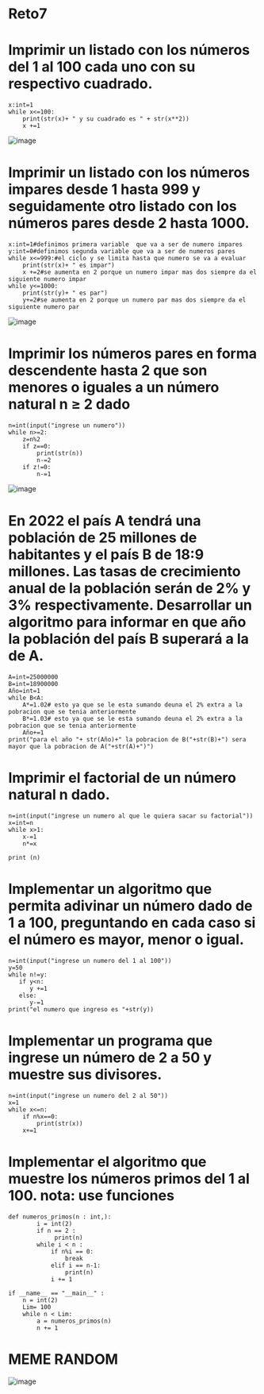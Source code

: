 # Reto7
# Imprimir un listado con los números del 1 al 100 cada uno con su respectivo cuadrado.

    x:int=1
    while x<=100:
        print(str(x)+ " y su cuadrado es " + str(x**2))
        x +=1
![image](https://user-images.githubusercontent.com/124606636/228108014-addd4120-f030-41c7-b332-74276c79bdfe.png)


# Imprimir un listado con los números impares desde 1 hasta 999 y seguidamente otro listado con los números pares desde 2 hasta 1000.

    x:int=1#definimos primera variable  que va a ser de numero impares
    y:int=0#definimos segunda variable que va a ser de numeros pares
    while x<=999:#el ciclo y se limita hasta que numero se va a evaluar
        print(str(x)+ " es impar")
        x +=2#se aumenta en 2 porque un numero impar mas dos siempre da el siguiente numero impar
    while y<=1000:
        print(str(y)+ " es par")
        y+=2#se aumenta en 2 porque un numero par mas dos siempre da el siguiente numero par
![image](https://user-images.githubusercontent.com/124606636/228108052-f6e845bf-2337-4b98-93fb-933f7127a2e4.png)

        
# Imprimir los números pares en forma descendente hasta 2 que son menores o iguales a un número natural n ≥ 2 dado

    n=int(input("ingrese un numero"))
    while n>=2: 
        z=n%2
        if z==0:
            print(str(n))
            n-=2
        if z!=0:
            n-=1
![image](https://user-images.githubusercontent.com/124606636/228108174-3c57ea5e-7b1d-4017-961d-0b33d7ebb518.png)

            
# En 2022 el país A tendrá una población de 25 millones de habitantes y el país B de 18:9 millones. Las tasas de crecimiento anual de la población serán de 2% y 3% respectivamente. Desarrollar un algoritmo para informar en que año la población del país B superará a la de A.

    A=int=25000000
    B=int=18900000
    Año=int=1
    while B<A:
        A*=1.02# esto ya que se le esta sumando deuna el 2% extra a la pobracion que se tenia anteriormente
        B*=1.03# esto ya que se le esta sumando deuna el 2% extra a la pobracion que se tenia anteriormente
        Año+=1
    print("para el año "+ str(Año)+" la pobracion de B("+str(B)+") sera mayor que la pobracion de A("+str(A)+")")
    
# Imprimir el factorial de un número natural n dado.

    n=int(input("ingrese un numero al que le quiera sacar su factorial"))
    x=int=n
    while x>1:
        x-=1
        n*=x

    print (n)
    
# Implementar un algoritmo que permita adivinar un número dado de 1 a 100, preguntando en cada caso si el número es mayor, menor o igual.

    n=int(input("ingrese un numero del 1 al 100"))
    y=50
    while n!=y:
       if y<n:
          y +=1
       else:
          y-=1
    print("el numero que ingreso es "+str(y))
    
# Implementar un programa que ingrese un número de 2 a 50 y muestre sus divisores.

    n=int(input("ingrese un numero del 2 al 50"))
    x=1
    while x<=n:
        if n%x==0:
            print(str(x))
        x+=1
        
# Implementar el algoritmo que muestre los números primos del 1 al 100. nota: use funciones

    def numeros_primos(n : int,):
            i = int(2) 
            if n == 2 : 
                 print(n)
            while i < n :
                if n%i == 0: 
                    break 
                elif i == n-1: 
                    print(n) 
                i += 1 

    if __name__ == "__main__" :
        n = int(2) 
        Lim= 100 
        while n < Lim: 
            a = numeros_primos(n) 
            n += 1 
            
# MEME RANDOM
![image](https://user-images.githubusercontent.com/124606636/228107973-24c2e807-c4af-4b93-ab2c-b2959ce096a7.png)

    

